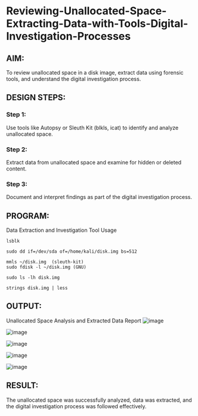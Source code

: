 # Reviewing-Unallocated-Space-Extracting-Data-with-Tools-Digital-Investigation-Processes
## AIM:
To review unallocated space in a disk image, extract data using forensic tools, and understand the digital investigation process.

## DESIGN STEPS:
### Step 1:
Use tools like Autopsy or Sleuth Kit (blkls, icat) to identify and analyze unallocated space.

### Step 2:
Extract data from unallocated space and examine for hidden or deleted content.

### Step 3:
Document and interpret findings as part of the digital investigation process.

## PROGRAM:
Data Extraction and Investigation Tool Usage
```
lsblk
```
```
sudo dd if=/dev/sda of=/home/kali/disk.img bs=512
```
```
mmls ~/disk.img  (sleuth-kit)
sudo fdisk -l ~/disk.img (GNU)
```
```
sudo ls -lh disk.img
```
```
strings disk.img | less
```

## OUTPUT:
Unallocated Space Analysis and Extracted Data Report
![image](https://github.com/user-attachments/assets/073d187e-c3a7-4085-a5d4-97df473556a0)

![image](https://github.com/user-attachments/assets/76c933ff-9a4d-49a7-baf0-a12cf31cb8cc)

![image](https://github.com/user-attachments/assets/09f83d62-1b0c-4545-a54f-1918725888b4)

![image](https://github.com/user-attachments/assets/6419f5d6-9172-4621-a185-2447cb7b11e0)

![image](https://github.com/user-attachments/assets/6bf4a405-b63f-4736-82f7-82358fef1af3)


## RESULT:
The unallocated space was successfully analyzed, data was extracted, and the digital investigation process was followed effectively.

